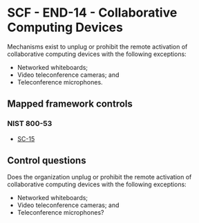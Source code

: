 # SCF - END-14 - Collaborative Computing Devices
Mechanisms exist to unplug or prohibit the remote activation of collaborative computing devices with the following exceptions: 
 - Networked whiteboards; 
 - Video teleconference cameras; and 
 - Teleconference microphones. 
## Mapped framework controls
### NIST 800-53
- [SC-15](../nist80053/sc-15.md)
  
## Control questions
Does the organization unplug or prohibit the remote activation of collaborative computing devices with the following exceptions: 
 - Networked whiteboards; 
 - Video teleconference cameras; and 
 - Teleconference microphones? 
  